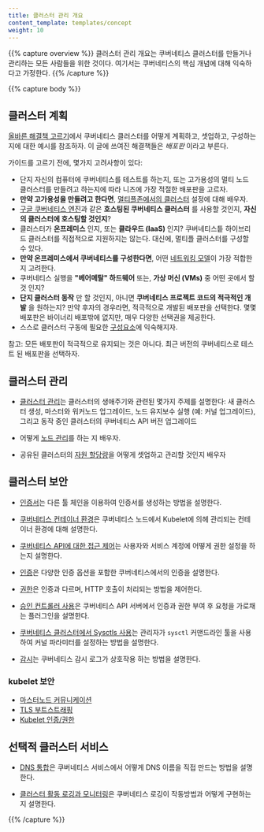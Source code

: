 ```yaml
---
title: 클러스터 관리 개요
content_template: templates/concept
weight: 10
---
```


{{% capture overview %}}
클러스터 관리 개요는 쿠버네티스 클러스터를 만들거나 관리하는 모든 사람들을 위한 것이다.
여기서는 쿠버네티스의 핵심 개념에 대해 익숙하다고 가정한다.
{{% /capture %}}

{{% capture body %}}
## 클러스터 계획

[올바른 해결책 고르기](/docs/setup/pick-right-solution/)에서 쿠버네티스 클러스터를 어떻게 계획하고, 셋업하고, 구성하는 지에 대한 예시를 참조하자. 이 글에 쓰여진 해결책들은
*배포판* 이라고 부른다.

가이드를 고르기 전에, 몇가지 고려사항이 있다:

 - 단지 자신의 컴퓨터에 쿠버네티스를 테스트를 하는지, 또는 고가용성의 멀티 노드 클러스터를 만들려고 하는지에 따라 니즈에 가장 적절한 배포판을 고르자.
 - **만약 고가용성을 만들려고 한다면**, [멀티플존에서의 클러스터](/docs/concepts/cluster-administration/federation/) 설정에 대해 배우자.
 - [구글 쿠버네티스 엔진](https://cloud.google.com/kubernetes-engine/)과 같은 **호스팅된 쿠버네티스 클러스터** 를 사용할 것인지, **자신의 클러스터에 호스팅할 것인지**?
 - 클러스터가 **온프레미스** 인지, 또는 **클라우드 (IaaS)** 인지? 쿠버네티스틑 하이브리드 클러스터를 직접적으로 지원하지는 않는다. 대신에, 멀티플 클러스터를 구성할 수 있다.
 - **만약 온프레미스에서 쿠버네티스를 구성한다면**, 어떤 [네트워킹 모델](/docs/concepts/cluster-administration/networking/)이 가장 적합한지 고려한다.
 - 쿠버네티스 실행을 **"베어메탈" 하드웨어** 또는, **가상 머신 (VMs)** 중 어떤 곳에서 할 것 인지?
 - **단지 클러스터 동작** 만 할 것인지, 아니면 **쿠버네티스 프로젝트 코드의 적극적인 개발** 을 원하는지? 만약 후자의 경우라면,
   적극적으로 개발된 배포판을 선택한다. 몇몇 배포판은 바이너리 배포밖에 없지만,
   매우 다양한 선택권을 제공한다.
 - 스스로 클러스터 구동에 필요한 [구성요소](/docs/admin/cluster-components/)에 익숙해지자.

참고: 모든 배포판이 적극적으로 유지되는 것은 아니다. 최근 버전의 쿠버네티스로 테스트 된 배포판을 선택하자.

## 클러스터 관리

* [클러스터 관리](/docs/tasks/administer-cluster/cluster-management/)는 클러스터의 생애주기와 관련된 몇가지 주제를 설명한다: 새 클러스터 생성, 마스터와 워커노드 업그레이드, 노드 유지보수 실행 (예: 커널 업그레이드), 그리고 동작 중인 클러스터의 쿠버네티스 API 버전 업그레이드

* 어떻게 [노드 관리](/docs/concepts/nodes/node/)를 하는 지 배우자.

* 공유된 클러스터의 [자원 할당량](/docs/concepts/policy/resource-quotas/)을 어떻게 셋업하고 관리할 것인지 배우자

## 클러스터 보안

* [인증서](/docs/concepts/cluster-administration/certificates/)는 다른 툴 체인을 이용하여 인증서를 생성하는 방법을 설명한다.

* [쿠버네티스 컨테이너 환경](/docs/concepts/containers/container-environment-variables/)은 쿠버네티스 노드에서 Kubelet에 의헤 관리되는 컨테이너 환경에 대해 설명한다.

* [쿠버네티스 API에 대한 접근 제어](/docs/reference/access-authn-authz/controlling-access/)는 사용자와 서비스 계정에 어떻게 권한 설정을 하는지 설명한다.

* [인증](/docs/reference/access-authn-authz/authentication/)은 다양한 인증 옵션을 포함한 쿠버네티스에서의 인증을 설명한다.

* [권한](/docs/reference/access-authn-authz/authorization/)은 인증과 다르며, HTTP 호출이 처리되는 방법을 제어한다.

* [승인 컨트롤러 사용](/docs/reference/access-authn-authz/admission-controllers/)은 쿠버네티스 API 서버에서 인증과 권한 부여 후 요청을 가로채는 플러그인을 설명한다.

* [쿠버네티스 클러스터에서 Sysctls 사용](/docs/concepts/cluster-administration/sysctl-cluster/)는 관리자가 `sysctl` 커맨드라인 툴을 사용하여 커널 파라미터를 설정하는 방법을 설명한다.

* [감시](/docs/tasks/debug-application-cluster/audit/)는 쿠버네티스 감시 로그가 상호작용 하는 방법을 설명한다.

### kubelet 보안
  * [마스터노드 커뮤니케이션](/docs/concepts/architecture/master-node-communication/)
  * [TLS 부트스트래핑](/docs/reference/command-line-tools-reference/kubelet-tls-bootstrapping/)
  * [Kubelet 인증/권한](/docs/admin/kubelet-authentication-authorization/)

## 선택적 클러스터 서비스

* [DNS 통합](/docs/concepts/services-networking/dns-pod-service/)은 쿠버네티스 서비스에서 어떻게 DNS 이름을 직접 만드는 방법을 설명한다.

* [클러스터 활동 로깅과 모니터링](/docs/concepts/cluster-administration/logging/)은 쿠버네티스 로깅이 작동방법과 어떻게 구현하는지 설명한다.

{{% /capture %}}

